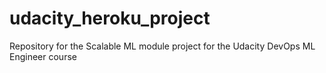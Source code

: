 # udacity_heroku_project
Repository for the Scalable ML module project for the Udacity DevOps ML Engineer course
